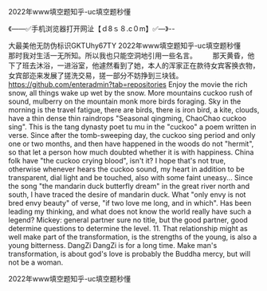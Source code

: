 2022年www填空题知乎-uc填空题秒懂

《——✅手机浏览器打开网沚【ｄ8ｓ８.c０m】✅—》--

大最美他无防伪标识GKTUhy67TY
2022年www填空题知乎-uc填空题秒懂　　那时我对生活一无所知。所以我也只能空洞地引用一些名言。
　　那天黄昏，他下了班去沐浴，一进浴室，他遽然看到了她，本人的浑家正在款待女宾客换衣物，女宾部迩来发展了搓洗交易，搓一部分不妨挣到三块钱。
https://github.com/enteradmin?tab=repositories
Enjoy the movie the rich snow, all things wake up wet by the snow.
More mountains cuckoo rush of sound, mulberry on the mountain monk more birds foraging.
Sky in the morning is the travel fatigue, there are birds, there is iron bird, a kite, clouds, have a thin dense thin raindrops
"Seasonal qingming, ChaoChao cuckoo sing".
This is the tang dynasty poet tu mu in the "cuckoo" a poem written in verse.
Since after the tomb-sweeping day, the cuckoo sing period and only one or two months, and then have happened in the woods do not "hermit", so that let a person how much doubted whether it is with happiness.
China folk have "the cuckoo crying blood", isn't it?
I hope that's not true, otherwise whenever hears the cuckoo sound, my heart in addition to be transparent, dial light and be touched, also with some faint uneasy...
Since the song "the mandarin duck butterfly dream" in the great river north and south, I have traced the desire of mandarin duck.
What "only envy is not bred envy beauty" of verse, "if two love me long, and in which".
Has been leading my thinking, and what does not know the world really have such a legend?
Mickey: general partner sure no title, but the good partner, good determine questions to determine the level.
11. That relationship might as well make part of the transformation, is the strengths of the young, is also a young bitterness.
DangZi DangZi is for a long time.
Make man's transformation, is about god's love is probably the Buddha mercy, but will not be a woman.




2022年www填空题知乎-uc填空题秒懂
